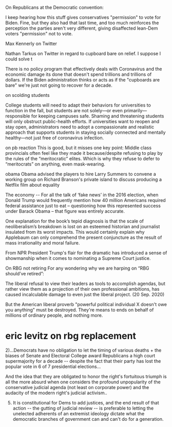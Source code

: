 On Republicans at the Democratic convention:


I keep hearing how this stuff gives conservatives "permission" to vote for Biden. Fine, but they also had that last time, and too much reinforces the perception the parties aren't very different, giving disaffected lean-Dem voters "permission" not to vote.

Max Kennerly on Twitter



Nathan Tarkus on Twitter in regard to cupboard bare on relief. I suppose I could solve t

There is no policy program that effectively deals with Coronavirus and the economic damage its done that doesn't spend trillions and trillions of dollars. If the Biden administration thinks or acts as if the "cupboards are bare" we're just not going to recover for a decade.

on scolding students

College students will need to adapt their behaviors for universities to function in the fall, but students are not solely—or even primarily—responsible for keeping campuses safe. Shaming and threatening students will only obstruct public-health efforts. If universities want to reopen and stay open, administrators need to adopt a compassionate and realistic approach that supports students in staying socially connected and mentally healthy—not just free of coronavirus infection.

on pb reaction This is good, but it misses one key point: Middle class provincials often feel like they made it because/despite refusing to play by the rules of the “meritocratic” elites. Which is why they refuse to defer to “meritocrats” on anything, even mask-wearing.

obama Obama advised the players to hire Larry Summers to convene a working group on Richard Branson's private island to discuss producing a Netflix film about equality

The economy -- For all the talk of ‘fake news’ in the 2016 election, when Donald Trump would frequently mention how 40 million Americans required federal assistance just to eat – questioning how this represented success under Barack Obama – that figure was entirely accurate.

One explanation for the book’s tepid diagnosis is that the scale of neoliberalism’s breakdown is lost on an esteemed historian and journalist insulated from its worst impacts. This would certainly explain why Applebaum can only comprehend the present conjuncture as the result of mass irrationality and moral failure.


From NPR
President Trump's flair for the dramatic has introduced a sense of showmanship when it comes to nominating a Supreme Court justice.

On RBG not retiring
For any wondering why we are harping on “RBG should’ve retired”:

The liberal refusal to view their leaders as tools to accomplish agendas, but rather view them as a projection of their own professional ambitions, has caused incalculable damage to even just the liberal project. (20 Sep. 2020)

But the American liberal proverb "powerful political individual X doesn't owe you anything" must be destroyed. They're means to ends on behalf of millions of ordinary people, and nothing more.

# eric levitz on rbg replacement


2)...Democrats have no obligation to let the timing of various deaths + the biases of Senate and Electoral College award Republicans a high court supermajority for a decade -- despite the fact that their party has lost the popular vote in 6 of 7 presidential elections...

And the idea that they are obligated to honor the right's fortuitous triumph is all the more absurd when one considers the profound unpopularity of the conservative judicial agenda (not least on corporate power) and the audacity of the modern right's judicial activism..

5) It is constitutional for Dems to add justices, and the end result of that action -- the gutting of judicial review -- is preferable to letting the unelected adherents of an extremist ideology dictate what the democratic branches of government can and can't do for a generation.
